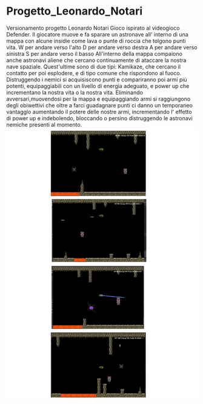 # Progetto_Leonardo_Notari
Versionamento progetto Leonardo Notari
Gioco ispirato al videogioco Defender.
Il giocatore muove e fa sparare un astronave all' interno di una mappa con alcune insidie come lava o punte di roccia
che tolgono punti vita.
W per andare verso l'alto
D per andare verso destra
A per andare verso sinistra
S per andare verso il basso
All'interno della mappa compaiono anche astronavi aliene che cercano continuamente di ataccare 
la nostra nave spaziale.
Quest'ultime sono di due tipi: Kamikaze, che cercano il contatto per poi esplodere, e di tipo comune che rispondono al fuoco.
Distruggendo i nemici si acquisiscono punti e compariranno poi armi più potenti, equipaggiabili con un livello di energia adeguato,
e power up che incrementano la nostra vita o la nostra vita.
Eliminando avversari,muovendosi per la mappa e equipaggiando armi si raggiungono degli obiwettivi che oltre a farci guadagnare punti 
ci danno un temporaneo vantaggio aumentando il potere delle nostre armi, incrementando l' effetto di power up e indebolendo, bloccando
o persino distruggendo le astronavi nemiche presenti al momento.
![Alt text](NewImage1.jpg?raw=true "Title")
